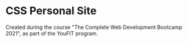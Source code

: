 # CSS Personal Site

Created during the course "The Complete Web Development Bootcamp 2021", as part of the YouFIT program.

